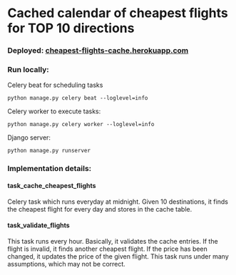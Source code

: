 # Cached calendar of cheapest flights for TOP 10 directions

### Deployed: [cheapest-flights-cache.herokuapp.com](http://cheapest-flights-cache.herokuapp.com/)


### Run locally:

Celery beat for scheduling tasks
```
python manage.py celery beat --loglevel=info
```

Celery worker to execute tasks:
```
python manage.py celery worker --loglevel=info
```

Django server:
```
python manage.py runserver
```

### Implementation details:

#### task_cache_cheapest_flights
Celery task which runs everyday at midnight. Given 10 destinations, it finds the cheapest flight for every day and stores in the cache table.
#### task_validate_flights
This task runs every hour. Basically, it validates the cache entries. If the flight is invalid, it finds another cheapest flight. If the price has been changed, it updates the price of the given flight. This task runs under many assumptions, which may not be correct.

